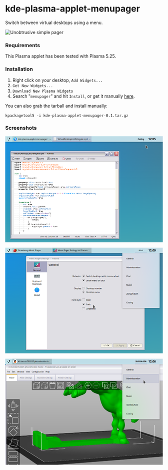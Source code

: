 # kde-plasma-applet-menupager

Switch between virtual desktops using a menu.

![Unobtrusive simple pager](assets/README-1.gif)

### Requirements
This Plasma applet has been tested with Plasma 5.25.

### Installation
1. Right click on your desktop, `Add Widgets...`
2. `Get New Widgets...`
3. `Download New Plasma Widgets`
4. Search "`menupager`" and hit `Install`, or get it manually [here](https://store.kde.org/p/1898708/).

You can also grab the tarball and install manually:
```
kpackagetool5 -i kde-plasma-applet-menupager-0.1.tar.gz
```

### Screenshots

![Unobtrusive text display](assets/README-4.png)

![Basic configurability](assets/README-2.png)

![Works via menu and mouse wheel](assets/README-3.png)
